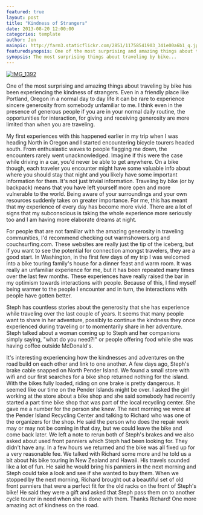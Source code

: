 ```yaml
---
featured: true
layout: post
title: "Kindness of Strangers"
date: 2013-08-20 12:00:00
categories: template
author: Jon
mainpic: http://farm3.staticflickr.com/2851/11758541903_341e00a6b1_q.jpg
featuredsynopsis: One of the most surprising and amazing things about traveling by bike has been experiencing the kindness of strangers.  Even in a friendly place like Portland, Oregon in a normal day to day life it can be rare to experience sincere generosity from somebody unfamiliar to me.  I think even in the presence of generous people if you are in your normal daily routine, the opportunities for interaction, for giving and receiving generosity are more limited than when you are traveling.
synopsis: The most surprising things about traveling by bike...
---
```


<a class="photo-link" href="http://www.flickr.com/photos/100330886@N04/11758541903/in/set-72157643818661363"><img class="photo" title="IMG_1392" src="http://farm3.staticflickr.com/2851/11758541903_341e00a6b1.jpg"></a>

One of the most surprising and amazing things about traveling by bike has been experiencing the kindness of strangers.  Even in a friendly place like Portland, Oregon in a normal day to day life it can be rare to experience sincere generosity from somebody unfamiliar to me.  I think even in the presence of generous people if you are in your normal daily routine, the opportunities for interaction, for giving and receiving generosity are more limited than when you are traveling.

My first experiences with this happened earlier in my trip when I was heading North in Oregon and I started encountering bicycle tourers headed south.  From enthusiastic waves to people flagging me down, the encounters rarely went unacknowledged.  Imagine if this were the case while driving in a car, you'd never be able to get anywhere.  On a bike though, each traveler you encounter might have some valuable info about where you should stay that night and you likely have some important information for them.  It's not just trivial information.  Traveling by bike (or by backpack) means that you have left yourself more open and more vulnerable to the world.  Being aware of your surroundings and your own resources suddenly takes on greater importance.  For me, this has meant that my experience of every day has become more vivid.  There are a lot of signs that my subconscious is taking the whole experience more seriously too and I am having more elaborate dreams at night.

For people that are not familiar with the amazing generosity in traveling communities, I'd recommend checking out warmshowers.org and couchsurfing.com.  These websites are really just the tip of the iceberg, but if you want to see the potential for connection amongst travelers, they are a good start.  In Washington, in the first few days of my trip I was welcomed into a bike touring family's house for a dinner feast and warm room.  It was really an unfamiliar experience for me, but it has been repeated many times over the last few months.  These experiences have really raised the bar in my optimism towards interactions with people.  Because of this, I find myself being warmer to the people I encounter and in turn, the interactions with people have gotten better.

Steph has countless stories about the generosity that she has experience while traveling over the last couple of years.  It seems that many people want to share in her adventure, possibly to continue the kindness they once experienced during traveling or to momentarily share in her adventure.  Steph talked about a woman coming up to Steph and her companions simply saying, "what do you need?!" or people offering food while she was having coffee outside McDonald's.  

It's interesting experiencing how the kindnesses and adventures on the road build on each other and link to one another.  A few days ago, Steph's brake cable snapped on North Pender Island.  We found a small store with wifi and our first searches for a bike shop returned nothing for the island.  With the bikes fully loaded, riding on one brake is pretty dangerous.  It seemed like our time on the Pender Islands might be over.  I asked the girl working at the store about a bike shop and she said somebody had recently started a part time bike shop that was part of the local recycling center.  She gave me a number for the person she knew.  The next morning we were at the Pender Island Recycling Center and talking to Richard who was one of the organizers for the shop.  He said the person who does the repair work may or may not be coming in that day, but we could leave the bike and come back later.  We left a note to rerun both of Steph's brakes and we also asked about used front panniers which Steph had been looking for.  They didn't have any.  In a few hours we returned and the bike was all fixed up for a very reasonable fee.  We talked with Richard some more and he told us a bit about his bike touring in New Zealand and Hawaii.  His travels sounded like a lot of fun.  He said he would bring his panniers in the next morning and Steph could take a look and see if she wanted to buy them.  When we stopped by the next morning, Richard brought out a beautiful set of old front panniers that were a perfect fit for the old racks on the front of Steph's bike!  He said they were a gift and asked that Steph pass them on to another cycle tourer in need when she is done with them.  Thanks Richard!  One more amazing act of kindness on the road.
